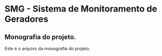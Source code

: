 # SMG - Sistema de Monitoramento de Geradores

## Monografia do projeto. 

Este é o arquivo da monografia do projeto.
